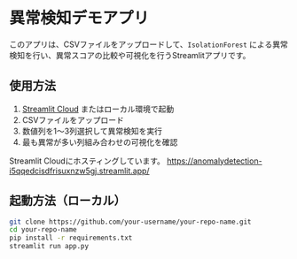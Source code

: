 # 異常検知デモアプリ

このアプリは、CSVファイルをアップロードして、`IsolationForest` による異常検知を行い、異常スコアの比較や可視化を行うStreamlitアプリです。

## 使用方法

1. [Streamlit Cloud](https://share.streamlit.io/) またはローカル環境で起動
2. CSVファイルをアップロード
3. 数値列を1〜3列選択して異常検知を実行
4. 最も異常が多い列組み合わせの可視化を確認

Streamlit Cloudにホスティングしています。
https://anomalydetection-i5qqedcisdfrisuxnzw5gj.streamlit.app/

## 起動方法（ローカル）

```bash
git clone https://github.com/your-username/your-repo-name.git
cd your-repo-name
pip install -r requirements.txt
streamlit run app.py
